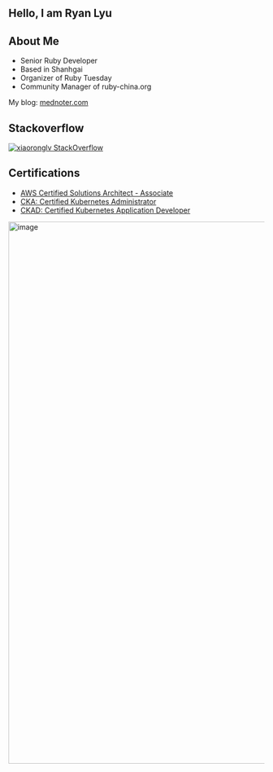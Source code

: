 ## Hello, I am Ryan Lyu

## About Me

- Senior Ruby Developer
- Based in Shanhgai
- Organizer of Ruby Tuesday
- Community Manager of ruby-china.org

My blog: [mednoter.com](https://mednoter.com/)


## Stackoverflow

[![xiaoronglv StackOverflow](https://github-readme-stackoverflow.vercel.app/?userID=5117552&layout=compact)](https://stackoverflow.com/users/5117552/ryan-lyu)


## Certifications

- [AWS Certified Solutions Architect - Associate](https://www.credly.com/badges/b07364ef-82bb-4712-ab77-f1e8e023a364)
- [CKA: Certified Kubernetes Administrator](https://www.credly.com/badges/670710ee-f372-4b66-89d5-7dca2bb5af82)
- [CKAD: Certified Kubernetes Application Developer](https://www.credly.com/badges/ed638e88-7eea-4390-a4a6-80240d8c0377)

<img width="1065" alt="image" src="https://github.com/xiaoronglv/xiaoronglv/assets/1224077/5265cbc5-37e0-4908-a3f9-182c17b5847b">
